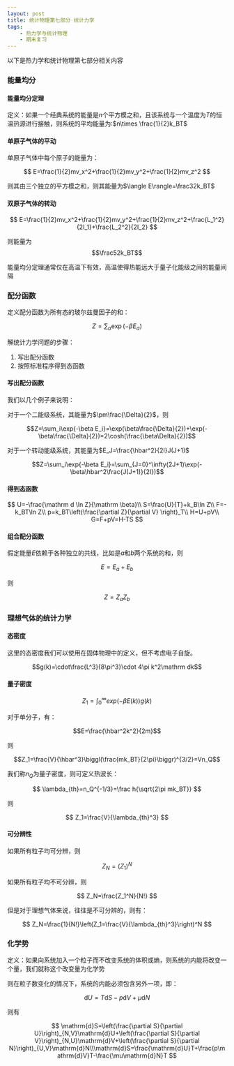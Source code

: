 ```yaml
---
layout: post
title: 统计物理第七部分 统计力学
tags: 
    - 热力学与统计物理
    - 期末复习
---
```


以下是热力学和统计物理第七部分相关内容

### 能量均分

#### 能量均分定理

定义：如果一个经典系统的能量是$n$个平方模之和，且该系统与一个温度为$T$的恒温热源进行接触，则系统的平均能量为:$n\times \frac{1}{2}k_BT$

#### 单原子气体的平动

单原子气体中每个原子的能量为：

$$
E=\frac{1}{2}mv_x^2+\frac{1}{2}mv_y^2+\frac{1}{2}mv_z^2
$$

则其由三个独立的平方模之和，则其能量为$\langle E\rangle=\frac32k_BT$

#### 双原子气体的转动

$$
E=\frac{1}{2}mv_x^2+\frac{1}{2}mv_y^2+\frac{1}{2}mv_z^2+\frac{L_1^2}{2I_1}+\frac{L_2^2}{2I_2}
$$

则能量为$$\frac52k_BT$$

能量均分定理通常仅在高温下有效，高温使得热能远大于量子化能级之间的能量间隔

### 配分函数

定义配分函数为所有态的玻尔兹曼因子的和：

$$Z=\sum_\alpha\exp(-\beta E_\alpha)$$

解统计力学问题的步骤：
1. 写出配分函数
2. 按照标准程序得到态函数

#### 写出配分函数

我们以几个例子来说明：

对于一个二能级系统，其能量为$\pm\frac{\Delta}{2}$，则

$$Z=\sum_i\exp{-\beta E_i}=\exp(\beta\frac{\Delta}{2})+\exp(-\beta\frac{\Delta}{2})=2\cosh(\frac{\beta\Delta}{2})$$

对于一个转动能级系统，其能量为$E_J=\frac{\hbar^2}{2I}J(J+1)$

$$Z=\sum_i\exp{-\beta E_i}=\sum_{J=0}^\infty(2J+1)\exp(-\beta\hbar^2\frac{J(J+1)}{2I})$$

#### 得到态函数

$$
U=-\frac{\mathrm d \ln Z}{\mathrm \beta}\\
S=\frac{U}{T}+k_B\ln Z\\
F=-k_BT\ln Z\\
p=k_BT\left(\frac{\partial Z}{\partial V} \right)_T\\
H=U+pV\\
G=F+pV=H-TS
$$

#### 组合配分函数

假定能量$E$依赖于各种独立的共线，比如是$a$和$b$两个系统的和，则

$$E=E_a+E_b$$

则

$$Z=Z_aZ_b$$

### 理想气体的统计力学

#### 态密度

这里的态密度我们可以使用在固体物理中的定义，但不考虑电子自旋。

$$g(k)=\cdot\frac{L^3}{8\pi^3}\cdot 4\pi k^2\mathrm dk$$

#### 量子密度

$$Z_1=\int_0^\infty exp(-\beta E(k))g(k)$$

对于单分子，有：

$$E=\frac{\hbar^2k^2}{2m}$$

则

$$Z_1=\frac{V}{\hbar^3}\biggl(\frac{mk_BT}{2\pi}\biggr)^{3/2}=Vn_Q$$

我们称$n_Q$为量子密度，则可定义热波长：

$$
\lambda_{th}=n_Q^{-1/3}=\frac h{\sqrt{2\pi mk_BT}}
$$

则

$$
Z_1=\frac{V}{\lambda_{th}^3}
$$

#### 可分辨性

如果所有粒子均可分辨，则

$$
Z_N=(Z_1)^N
$$

如果所有粒子均不可分辨，则

$$
Z_N=\frac{Z_1^N}{N!}
$$

但是对于理想气体来说，往往是不可分辨的，则有：


$$
Z_N=\frac{1}{N!}\left(Z_1=\frac{V}{\lambda_{th}^3}\right)^N
$$

### 化学势

定义：如果向系统加入一个粒子而不改变系统的体积或熵，则系统的内能将改变一个量，我们就称这个改变量为化学势

则在粒子数变化的情况下，系统的内能必须包含另外一项，即：

$$
\mathrm dU=T\mathrm dS-p\mathrm dV+\mu\mathrm dN
$$

则有

$$
\mathrm{d}S=\left(\frac{\partial S}{\partial U}\right)_{N,V}\mathrm{d}U+\left(\frac{\partial S}{\partial V}\right)_{N,U}\mathrm{d}V+\left(\frac{\partial S}{\partial N}\right)_{U,V}\mathrm{d}N\\\mathrm{d}S=\frac{\mathrm{d}U}T+\frac{p\mathrm{d}V}T-\frac{\mu\mathrm{d}N}T
$$

